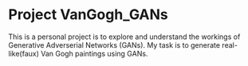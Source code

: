 # Project VanGogh_GANs
This is a personal project is to explore and understand the workings of Generative Adverserial Networks (GANs). My task is to generate real-like(faux) Van Gogh paintings using GANs.
